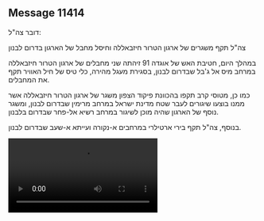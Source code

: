 ## Message 11414

דובר צה"ל:

צה"ל תקף משגרים של ארגון הטרור חיזבאללה וחיסל מחבל של הארגון בדרום לבנון

במהלך היום, חטיבת האש של אוגדה 91 זיהתה שני מחבלים של ארגון הטרור חיזבאללה במרחב מיס אל ג'בל שבדרום לבנון, בסגירת מעגל מהירה, כלי טיס של חיל האוויר תקף את המחבלים.

כמו כן, מטוסי קרב תקפו בהכוונת פיקוד הצפון משגר של ארגון הטרור חיזבאללה אשר ממנו בוצעו שיגורים לעבר שטח מדינת ישראל במרחב מרימין שבדרום לבנון, ומשגר נוסף של הארגון שהיה מוכן לשיגור במרחב רשיא אל-פחר שבדרום בלבנון.

בנוסף, צה"ל תקף בירי ארטילרי במרחבים א-נקורה ועייתא א-שעב שבדרום לבנון.

![Video](https://data.iron-swords.co.il/2024/September/11/https://data.iron-swords.co.il/2024/September/11/11414/11414_media.mp4)

